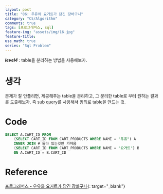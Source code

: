 ```yaml
---
layout: post
title: "06: 우유와 요거트가 담긴 장바구니"
category: "CS/Algorithm"
comments: true
tags: [프로그래머스, sql]
feature-img: "assets/img/16.jpg"
feature-title:
use_math: true
series: "Sql Problem"
---
```


**_level4_** : table을 분리하는 방법을 사용해보자.

# 생각

문제가 잘 안풀리면, 제공해주는 table을 분리하고, 그 분리한 table로 부터 원하는 결과를 도출해보자. 즉 sub query를 사용해서 임의로 table을 만드는 것.

# Code

```sql
SELECT A.CART_ID FROM
    (SELECT CART_ID FROM CART_PRODUCTS WHERE NAME = "우유") A
    INNER JOIN # 둘다 있는것만 가져옴
    (SELECT CART_ID FROM CART_PRODUCTS WHERE NAME = "요거트") B
    ON A.CART_ID = B.CART_ID
```

# Reference

[프로그래머스 - 우유와 요거트가 담긴 장바구니](https://programmers.co.kr/learn/courses/30/lessons/62284){: target="\_blank"}
